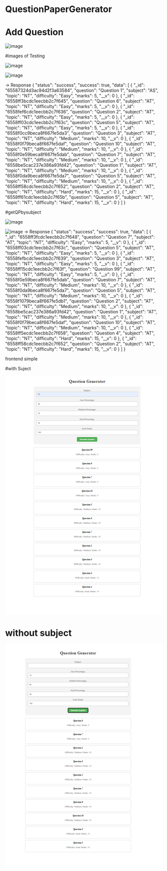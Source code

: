 # QuestionPaperGenerator

# Add Question


![image](https://github.com/RickyParte/QuestionPaperGenerator/assets/77445318/30e13fe8-4963-40e1-be3e-c51228eeabb6)


#images of Testing

![image](https://github.com/RickyParte/QuestionPaperGenerator/assets/77445318/2484d7df-a1ad-477b-957c-618f93918a2d)

![image](https://github.com/RickyParte/QuestionPaperGenerator/assets/77445318/8ca4995d-fa7f-4add-b770-40877f6efb90)

-> Response
{
    "status": "success",
    "success": true,
    "data": [
        {
            "_id": "65587324d3ac94d2f3a63584",
            "question": "Question 1",
            "subject": "AS",
            "topic": "NT",
            "difficulty": "Easy",
            "marks": 5,
            "__v": 0
        },
        {
            "_id": "6558ff3bcdc1eecbb2c7f645",
            "question": "Question 6",
            "subject": "AT",
            "topic": "NT",
            "difficulty": "Easy",
            "marks": 5,
            "__v": 0
        },
        {
            "_id": "6558fef6cdc1eecbb2c7f636",
            "question": "Question 2",
            "subject": "AT",
            "topic": "NT",
            "difficulty": "Easy",
            "marks": 5,
            "__v": 0
        },
        {
            "_id": "6558ff03cdc1eecbb2c7f63c",
            "question": "Question 5",
            "subject": "AT",
            "topic": "NT",
            "difficulty": "Easy",
            "marks": 5,
            "__v": 0
        },
        {
            "_id": "6558f0cc9beca8f667fe5da3",
            "question": "Question 3",
            "subject": "AT",
            "topic": "NT",
            "difficulty": "Medium",
            "marks": 10,
            "__v": 0
        },
        {
            "_id": "6558f0f79beca8f667fe5daf",
            "question": "Question 10",
            "subject": "AT",
            "topic": "NT",
            "difficulty": "Medium",
            "marks": 10,
            "__v": 0
        },
        {
            "_id": "6558f0e59beca8f667fe5dab",
            "question": "Question 7",
            "subject": "AT",
            "topic": "NT",
            "difficulty": "Medium",
            "marks": 10,
            "__v": 0
        },
        {
            "_id": "6558be5cac237e386a93fd42",
            "question": "Question 1",
            "subject": "AT",
            "topic": "NT",
            "difficulty": "Medium",
            "marks": 10,
            "__v": 0
        },
        {
            "_id": "6558f0da9beca8f667fe5da7",
            "question": "Question 5",
            "subject": "AT",
            "topic": "NT",
            "difficulty": "Medium",
            "marks": 10,
            "__v": 0
        },
        {
            "_id": "6558ff58cdc1eecbb2c7f652",
            "question": "Question 2",
            "subject": "AT",
            "topic": "NT",
            "difficulty": "Hard",
            "marks": 15,
            "__v": 0
        },
        {
            "_id": "6558ff61cdc1eecbb2c7f65b",
            "question": "Question 5",
            "subject": "AT",
            "topic": "NT",
            "difficulty": "Hard",
            "marks": 15,
            "__v": 0
        }
    ]
}

#getQPbysubject

![image](https://github.com/RickyParte/QuestionPaperGenerator/assets/77445318/460486ce-5a9f-4747-8844-1647ff0fdb89)


![image](https://github.com/RickyParte/QuestionPaperGenerator/assets/77445318/ded6ee4f-56d1-4d10-9014-ba5e0e5e9057)
-> Response 
{
    "status": "success",
    "success": true,
    "data": [
        {
            "_id": "6558ff3fcdc1eecbb2c7f648",
            "question": "Question 7",
            "subject": "AT",
            "topic": "NT",
            "difficulty": "Easy",
            "marks": 5,
            "__v": 0
        },
        {
            "_id": "6558ff03cdc1eecbb2c7f63c",
            "question": "Question 5",
            "subject": "AT",
            "topic": "NT",
            "difficulty": "Easy",
            "marks": 5,
            "__v": 0
        },
        {
            "_id": "6558fefbcdc1eecbb2c7f639",
            "question": "Question 3",
            "subject": "AT",
            "topic": "NT",
            "difficulty": "Easy",
            "marks": 5,
            "__v": 0
        },
        {
            "_id": "6558ff15cdc1eecbb2c7f63f",
            "question": "Question 99",
            "subject": "AT",
            "topic": "NT",
            "difficulty": "Easy",
            "marks": 5,
            "__v": 0
        },
        {
            "_id": "6558f0e59beca8f667fe5dab",
            "question": "Question 7",
            "subject": "AT",
            "topic": "NT",
            "difficulty": "Medium",
            "marks": 10,
            "__v": 0
        },
        {
            "_id": "6558f0da9beca8f667fe5da7",
            "question": "Question 5",
            "subject": "AT",
            "topic": "NT",
            "difficulty": "Medium",
            "marks": 10,
            "__v": 0
        },
        {
            "_id": "6558f1079beca8f667fe5db1",
            "question": "Question 2",
            "subject": "AT",
            "topic": "NT",
            "difficulty": "Medium",
            "marks": 10,
            "__v": 0
        },
        {
            "_id": "6558be5cac237e386a93fd42",
            "question": "Question 1",
            "subject": "AT",
            "topic": "NT",
            "difficulty": "Medium",
            "marks": 10,
            "__v": 0
        },
        {
            "_id": "6558f0f79beca8f667fe5daf",
            "question": "Question 10",
            "subject": "AT",
            "topic": "NT",
            "difficulty": "Medium",
            "marks": 10,
            "__v": 0
        },
        {
            "_id": "6558ff5ecdc1eecbb2c7f658",
            "question": "Question 4",
            "subject": "AT",
            "topic": "NT",
            "difficulty": "Hard",
            "marks": 15,
            "__v": 0
        },
        {
            "_id": "6558ff58cdc1eecbb2c7f652",
            "question": "Question 2",
            "subject": "AT",
            "topic": "NT",
            "difficulty": "Hard",
            "marks": 15,
            "__v": 0
        }
    ]
}


frontend simple 

#with Suject

![Alt text](image.png)

# without subject

![Alt text](image-1.png)
